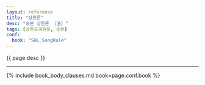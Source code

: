 ```yaml
---
layout: reference
title: "상한론"
desc: "송본 상한론 〔法〕"
tags: [상한금궤원문, 송본]
conf:
  book: "SHL_SongRule"
---
```


{{ page.desc }}

***


{% include book_body_clauses.md book=page.conf.book %}
